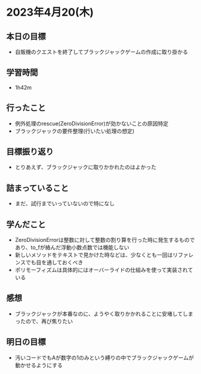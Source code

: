 # 2023年4月20(木)

## 本日の目標
- 自販機のクエストを終了してブラックジャックゲームの作成に取り掛かる

## 学習時間
- 1h42m

## 行ったこと
- 例外処理のrescue(ZeroDivisionError)が効かないことの原因特定
- ブラックジャックの要件整理(行いたい処理の想定)
   
## 目標振り返り
- とりあえず、ブラックジャックに取りかかれたのはよかった

## 詰まっていること
- まだ、試行までいっていないので特になし

## 学んだこと
- ZeroDivisionErrorは整数に対して整数の割り算を行った時に発生するものであり、to_fが絡んだ浮動小数点数では機能しない
- 新しいメソッドをテキストで見かけた時などは、少なくとも一回はリファレンスでも目を通しておくべき
- ポリモーフィズムは具体的にはオーバーライドの仕組みを使って実装されている

## 感想
- ブラックジャックが本番なのに、ようやく取りかかれることに安堵してしまったので、再び焦りたい
## 明日の目標
- 汚いコードでもAが数字の1のみという縛りの中でブラックジャックゲームが動かせるようにする